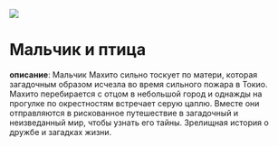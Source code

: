 ![](https://mos-kino.ru/upload/resize_cache/iblock/891/rko7ee25f66hn34zyx45auut0tcixr8j/800_1000_1/231204165138146.jpg)
# Мальчик и птица
**описание**: Мальчик Махито сильно тоскует по матери, которая загадочным образом исчезла во время сильного пожара в Токио. Махито перебирается с отцом в небольшой город и однажды на прогулке по окрестностям встречает серую цаплю. Вместе они отправляются в рискованное путешествие в загадочный и неизведанный мир, чтобы узнать его тайны. Зрелищная история о дружбе и загадках жизни.

